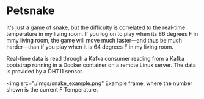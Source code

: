 # Petsnake

It's just a game of snake, but the difficulty is correlated to the real-time temperature in my living room. If you log on to play when its 86 degrees F in mmy living room, the game will move 
much faster––and thus be much harder––than if you play when it is 64 degrees F in my living room.   

Real-time data is read through a Kafka consumer reading from a Kafka bootstrap running in a Docker container on a remote Linux server. The data is provided by a DHT11 sensor. 

<img src="./imgs/snake_example.png" 
Example frame, where the number shown is the current F Temperature. 
